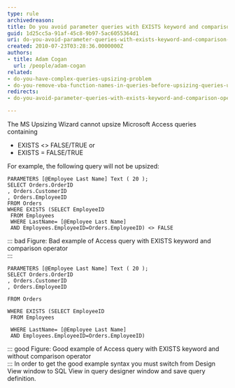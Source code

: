 ```yaml
---
type: rule
archivedreason: 
title: Do you avoid parameter queries with EXISTS keyword and comparison operators (<> or =)(Upsizing Problem)?
guid: 1d25cc5a-91af-45c8-9b97-5ac6055364d1
uri: do-you-avoid-parameter-queries-with-exists-keyword-and-comparison-operators-or-upsizing-problem
created: 2010-07-23T03:28:36.0000000Z
authors:
- title: Adam Cogan
  url: /people/adam-cogan
related:
- do-you-have-complex-queries-upsizing-problem
- do-you-remove-vba-function-names-in-queries-before-upsizing-queries-upsizing-problem
redirects:
- do-you-avoid-parameter-queries-with-exists-keyword-and-comparison-operators-(-or-)(upsizing-problem)

---
```


The MS Upsizing Wizard cannot upsize Microsoft Access queries containing

* EXISTS &lt;&gt; FALSE/TRUE or
* EXISTS = FALSE/TRUE


For example, the following query will not be upsized:

<!--endintro-->


```
PARAMETERS [@Employee Last Name] Text ( 20 );    
SELECT Orders.OrderID
, Orders.CustomerID
, Orders.EmployeeID
FROM Orders
WHERE EXISTS (SELECT EmployeeID
 FROM Employees 
 WHERE LastName= [@Employee Last Name] 
 AND Employees.EmployeeID=Orders.EmployeeID) <> FALSE
```



::: bad
Figure: Bad example of Access query with EXISTS keyword and comparison operator  
:::


```
PARAMETERS [@Employee Last Name] Text ( 20 ); 
SELECT Orders.OrderID
, Orders.CustomerID
, Orders.EmployeeID

FROM Orders

WHERE EXISTS (SELECT EmployeeID 
 FROM Employees

 WHERE LastName= [@Employee Last Name] 
 AND Employees.EmployeeID=Orders.EmployeeID)
```



::: good
Figure: Good example of Access query with EXISTS keyword and without comparison operator  
:::
In order to get the good example syntax you must switch from Design View window to SQL View in query designer window and save query definition.

